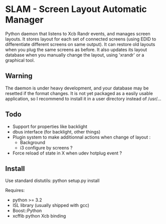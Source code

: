# SLAM - Screen Layout Automatic Manager

Python daemon that listens to Xcb Randr events, and manages screen layouts.
It stores layout for each set of connected screens (using EDID to differentiate different screens on same output).
It can restore old layouts when you plug the same screens as before.
It also updates its layout database when you manually change the layout, using 'xrandr' or a graphical tool.

## Warning
The daemon is under heavy development, and your database may be resetted if the format changes.
It is not yet packaged as a easily usable application, so I recommend to install it in a user directory instead of /usr/...

## Todo
* Support for properties like backlight
* dbus interface (for backlight, other things)
* Plugin system to make additionnal actions when change of layout :
    * Background
    * i3 configure by screens ?
* Force reload of state in X when udev hotplug event ?

## Install

Use standard distutils: python setup.py install

Requires:
* python >= 3.2
* ISL library (usually shipped with gcc)
* Boost::Python
* xcffib python Xcb binding
